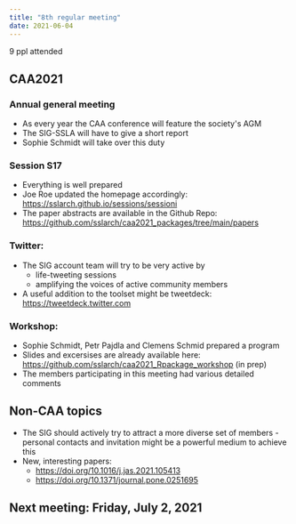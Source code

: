 ```yaml
---
title: "8th regular meeting"
date: 2021-06-04
---
```


9 ppl attended

## CAA2021

### Annual general meeting

- As every year the CAA conference will feature the society's AGM
- The SIG-SSLA will have to give a short report
- Sophie Schmidt will take over this duty

### Session S17 

- Everything is well prepared
- Joe Roe updated the homepage accordingly: https://sslarch.github.io/sessions/sessioni
- The paper abstracts are available in the Github Repo: https://github.com/sslarch/caa2021_packages/tree/main/papers

### Twitter:

- The SIG account team will try to be very active by
    - life-tweeting sessions
    - amplifying the voices of active community members
- A useful addition to the toolset might be tweetdeck: https://tweetdeck.twitter.com

### Workshop:

- Sophie Schmidt, Petr Pajdla and Clemens Schmid prepared a program
- Slides and excersises are already available here: https://github.com/sslarch/caa2021_Rpackage_workshop (in prep)
- The members participating in this meeting had various detailed comments

## Non-CAA topics

- The SIG should actively try to attract a more diverse set of members - personal contacts and invitation might be a powerful medium to achieve this
- New, interesting papers:
    - https://doi.org/10.1016/j.jas.2021.105413
    - https://doi.org/10.1371/journal.pone.0251695

## Next meeting: Friday, July 2, 2021
